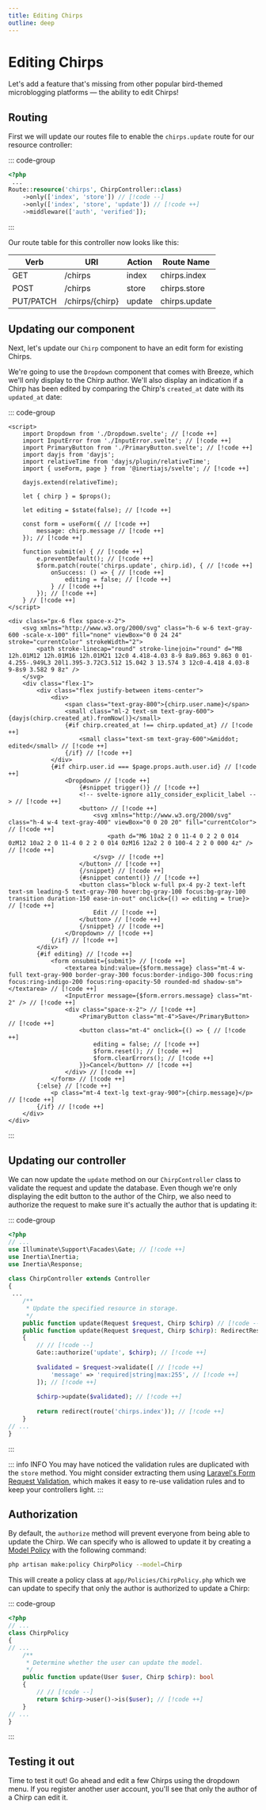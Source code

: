 ```yaml
---
title: Editing Chirps
outline: deep
---
```


# Editing Chirps

Let's add a feature that's missing from other popular bird-themed microblogging platforms — the ability to edit Chirps!

## Routing

First we will update our routes file to enable the `chirps.update` route for our resource controller:

::: code-group
```php [routes/web.php]
<?php
 ...
Route::resource('chirps', ChirpController::class)
    ->only(['index', 'store']) // [!code --]
    ->only(['index', 'store', 'update']) // [!code ++]
    ->middleware(['auth', 'verified']);
```
:::

Our route table for this controller now looks like this:

| Verb      | URI             | Action | Route Name    |
|-----------|-----------------|--------|---------------|
|       GET |         /chirps |  index |  chirps.index |
|      POST |         /chirps |  store |  chirps.store |
| PUT/PATCH | /chirps/{chirp} | update | chirps.update |

## Updating our component

Next, let's update our `Chirp` component to have an edit form for existing Chirps.

We're going to use the `Dropdown` component that comes with Breeze, which we'll only display to the Chirp author. We'll also display an indication if a Chirp has been edited by comparing the Chirp's `created_at` date with its `updated_at` date:

::: code-group
```svelte [resources/js/Components/Chirp.svelte]
<script>
    import Dropdown from './Dropdown.svelte'; // [!code ++]
    import InputError from './InputError.svelte'; // [!code ++]
    import PrimaryButton from './PrimaryButton.svelte'; // [!code ++]
    import dayjs from 'dayjs';
    import relativeTime from 'dayjs/plugin/relativeTime';
    import { useForm, page } from '@inertiajs/svelte'; // [!code ++]
    
    dayjs.extend(relativeTime);

    let { chirp } = $props();

    let editing = $state(false); // [!code ++]

    const form = useForm({ // [!code ++]
        message: chirp.message // [!code ++]
    }); // [!code ++]

    function submit(e) { // [!code ++]
        e.preventDefault(); // [!code ++]
        $form.patch(route('chirps.update', chirp.id), { // [!code ++]
            onSuccess: () => { // [!code ++]
                editing = false; // [!code ++]
            } // [!code ++]
        }); // [!code ++]
    } // [!code ++]
</script>

<div class="px-6 flex space-x-2">
    <svg xmlns="http://www.w3.org/2000/svg" class="h-6 w-6 text-gray-600 -scale-x-100" fill="none" viewBox="0 0 24 24" stroke="currentColor" strokeWidth="2">
        <path stroke-linecap="round" stroke-linejoin="round" d="M8 12h.01M12 12h.01M16 12h.01M21 12c0 4.418-4.03 8-9 8a9.863 9.863 0 01-4.255-.949L3 20l1.395-3.72C3.512 15.042 3 13.574 3 12c0-4.418 4.03-8 9-8s9 3.582 9 8z" />
    </svg>
    <div class="flex-1">
        <div class="flex justify-between items-center">
            <div>
                <span class="text-gray-800">{chirp.user.name}</span>
                <small class="ml-2 text-sm text-gray-600">{dayjs(chirp.created_at).fromNow()}</small>
                {#if chirp.created_at !== chirp.updated_at} // [!code ++]
                    <small class="text-sm text-gray-600">&middot; edited</small> // [!code ++]
                {/if} // [!code ++]
            </div>
            {#if chirp.user.id === $page.props.auth.user.id} // [!code ++]
                <Dropdown> // [!code ++]
                    {#snippet trigger()} // [!code ++]
                    <!-- svelte-ignore a11y_consider_explicit_label --> // [!code ++]
                    <button> // [!code ++]
                        <svg xmlns="http://www.w3.org/2000/svg" class="h-4 w-4 text-gray-400" viewBox="0 0 20 20" fill="currentColor"> // [!code ++]
                            <path d="M6 10a2 2 0 11-4 0 2 2 0 014 0zM12 10a2 2 0 11-4 0 2 2 0 014 0zM16 12a2 2 0 100-4 2 2 0 000 4z" /> // [!code ++]
                        </svg> // [!code ++]
                    </button> // [!code ++]
                    {/snippet} // [!code ++]
                    {#snippet content()} // [!code ++]
                    <button class="block w-full px-4 py-2 text-left text-sm leading-5 text-gray-700 hover:bg-gray-100 focus:bg-gray-100 transition duration-150 ease-in-out" onclick={() => editing = true}> // [!code ++]
                        Edit // [!code ++]
                    </button> // [!code ++]
                    {/snippet} // [!code ++]
                </Dropdown> // [!code ++]
            {/if} // [!code ++]
        </div>
        {#if editing} // [!code ++]
            <form onsubmit={submit}> // [!code ++]
                <textarea bind:value={$form.message} class="mt-4 w-full text-gray-900 border-gray-300 focus:border-indigo-300 focus:ring focus:ring-indigo-200 focus:ring-opacity-50 rounded-md shadow-sm"></textarea> // [!code ++]
                <InputError message={$form.errors.message} class="mt-2" /> // [!code ++]
                <div class="space-x-2"> // [!code ++]
                    <PrimaryButton class="mt-4">Save</PrimaryButton> // [!code ++]
                    <button class="mt-4" onclick={() => { // [!code ++]
                        editing = false; // [!code ++]
                        $form.reset(); // [!code ++]
                        $form.clearErrors(); // [!code ++]
                    }}>Cancel</button> // [!code ++]
                </div> // [!code ++]
            </form> // [!code ++]
        {:else} // [!code ++]
            <p class="mt-4 text-lg text-gray-900">{chirp.message}</p> // [!code ++]
        {/if} // [!code ++]
    </div>
</div>
```
:::

## Updating our controller

We can now update the `update` method on our `ChirpController` class to validate the request and update the database. Even though we're only displaying the edit button to the author of the Chirp, we also need to authorize the request to make sure it's actually the author that is updating it:

::: code-group
```php [app/Http/Controllers/ChirpController.php]
<?php
// ...
use Illuminate\Support\Facades\Gate; // [!code ++]
use Inertia\Inertia;
use Inertia\Response;
 
class ChirpController extends Controller
{
 ...
    /**
     * Update the specified resource in storage.
     */
    public function update(Request $request, Chirp $chirp) // [!code --]
    public function update(Request $request, Chirp $chirp): RedirectResponse // [!code ++]
    {
        // // [!code --]
        Gate::authorize('update', $chirp); // [!code ++]
 
        $validated = $request->validate([ // [!code ++]
            'message' => 'required|string|max:255', // [!code ++]
        ]); // [!code ++]
 
        $chirp->update($validated); // [!code ++]
 
        return redirect(route('chirps.index')); // [!code ++]
    }
// ...
}
```
:::

::: info INFO
You may have noticed the validation rules are duplicated with the `store` method. You might consider extracting them using [Laravel's Form Request Validation](https://laravel.com/docs/validation#form-request-validation), which makes it easy to re-use validation rules and to keep your controllers light.
:::

## Authorization

By default, the `authorize` method will prevent everyone from being able to update the Chirp. We can specify who is allowed to update it by creating a [Model Policy](https://laravel.com/docs/authorization#creating-policies) with the following command:

```bash
php artisan make:policy ChirpPolicy --model=Chirp
```

This will create a policy class at `app/Policies/ChirpPolicy.php` which we can update to specify that only the author is authorized to update a Chirp:

::: code-group
```php [app/Policies/ChirpPolicy.php]
<?php
// ...
class ChirpPolicy
{
// ...
    /**
     * Determine whether the user can update the model.
     */
    public function update(User $user, Chirp $chirp): bool
    {
        // // [!code --]
        return $chirp->user()->is($user); // [!code ++]
    }
// ...
}
```
:::

## Testing it out

Time to test it out! Go ahead and edit a few Chirps using the dropdown menu. If you register another user account, you'll see that only the author of a Chirp can edit it.